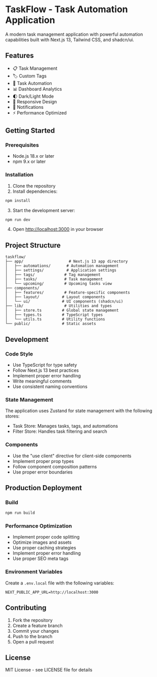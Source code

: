 # TaskFlow - Task Automation Application

A modern task management application with powerful automation capabilities built with Next.js 13, Tailwind CSS, and shadcn/ui.

## Features

- 📋 Task Management
- 🏷️ Custom Tags
- 🤖 Task Automation
- 📊 Dashboard Analytics
- 🌓 Dark/Light Mode
- 📱 Responsive Design
- 🔔 Notifications
- ⚡ Performance Optimized

## Getting Started

### Prerequisites

- Node.js 18.x or later
- npm 9.x or later

### Installation

1. Clone the repository
2. Install dependencies:
```bash
npm install
```

3. Start the development server:
```bash
npm run dev
```

4. Open [http://localhost:3000](http://localhost:3000) in your browser

## Project Structure

```
taskflow/
├── app/                    # Next.js 13 app directory
│   ├── automations/       # Automation management
│   ├── settings/          # Application settings
│   ├── tags/             # Tag management
│   ├── tasks/            # Task management
│   └── upcoming/         # Upcoming tasks view
├── components/
│   ├── features/         # Feature-specific components
│   ├── layout/          # Layout components
│   └── ui/              # UI components (shadcn/ui)
├── lib/                  # Utilities and types
│   ├── store.ts         # Global state management
│   ├── types.ts         # TypeScript types
│   └── utils.ts         # Utility functions
└── public/              # Static assets
```

## Development

### Code Style

- Use TypeScript for type safety
- Follow Next.js 13 best practices
- Implement proper error handling
- Write meaningful comments
- Use consistent naming conventions

### State Management

The application uses Zustand for state management with the following stores:
- Task Store: Manages tasks, tags, and automations
- Filter Store: Handles task filtering and search

### Components

- Use the "use client" directive for client-side components
- Implement proper prop types
- Follow component composition patterns
- Use proper error boundaries

## Production Deployment

### Build

```bash
npm run build
```

### Performance Optimization

- Implement proper code splitting
- Optimize images and assets
- Use proper caching strategies
- Implement proper error handling
- Use proper SEO meta tags

### Environment Variables

Create a `.env.local` file with the following variables:

```env
NEXT_PUBLIC_APP_URL=http://localhost:3000
```

## Contributing

1. Fork the repository
2. Create a feature branch
3. Commit your changes
4. Push to the branch
5. Open a pull request

## License

MIT License - see LICENSE file for details